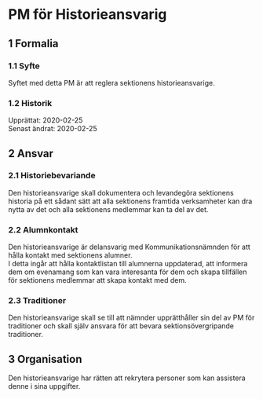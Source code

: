 # PM för Historieansvarig

## 1 Formalia

### 1.1 Syfte

Syftet med detta PM är att reglera sektionens historieansvarige.

### 1.2 Historik

Upprättat: 2020-02-25  
Senast ändrat: 2020-02-25

## 2 Ansvar

### 2.1 Historiebevariande

Den historieansvarige skall dokumentera och levandegöra sektionens historia på ett sådant sätt att alla sektionens framtida verksamheter kan dra nytta av det och alla sektionens medlemmar kan ta del av det.

### 2.2 Alumnkontakt

Den historieansvarige är delansvarig med Kommunikationsnämnden för att hålla kontakt med sektionens alumner.  
I detta ingår att hålla kontaktlistan till alumnerna uppdaterad, att informera dem om evenamang som kan vara interesanta för dem och skapa tillfällen för sektionens medlemmar att skapa kontakt med dem.

### 2.3 Traditioner

Den historieansvarige skall se till att nämnder upprätthåller sin del av PM för traditioner och skall själv ansvara för att bevara sektionsövergripande traditioner.

## 3 Organisation

Den historieansvarige har rätten att rekrytera personer som kan assistera denne i sina uppgifter.

